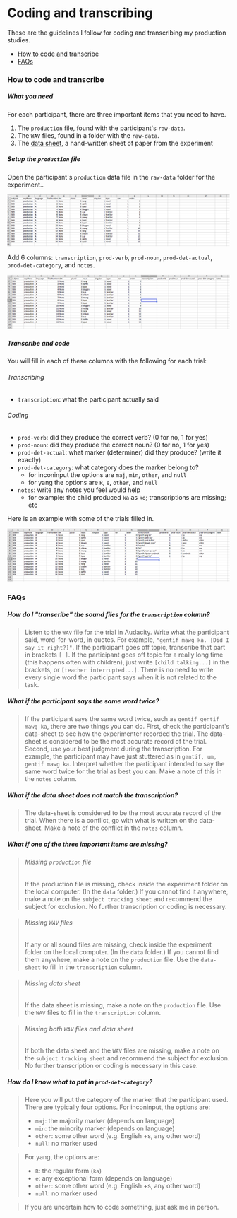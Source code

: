 
# Coding and transcribing
These are the guidelines I follow for coding and transcribing my production studies.  

- [How to code and transcribe](#how-to-code-and-transcribe)
- [FAQs](#faqs)

### How to code and transcribe
##### What you need
For each participant, there are three important items that you need to have.

1. The `production` file, found with the participant's `raw-data`.
2. The `WAV` files, found in a folder with the `raw-data`.
3. The [data sheet](https://www.dropbox.com/s/26b0jsjogheey0a/0102-inconinput-1day-pluralmorph-6733-data-sheet.docx?dl=0), a hand-written sheet of paper from the experiment

##### Setup the `production` file 
Open the participant's `production` data file in the `raw-data` folder for the experiment..

![](../static/images/transcribe-start.png)

Add 6 columns: `transcription`, `prod-verb`, `prod-noun`, `prod-det-actual`, `prod-det-category`, and `notes`.

![](../static/images/transcribe-add.png)

##### Transcribe and code
You will fill in each of these columns with the following for each trial:

###### Transcribing
- `transcription`: what the participant actually said

###### Coding
- `prod-verb`: did they produce the correct verb? (0 for no, 1 for yes)
- `prod-noun`: did they produce the correct noun? (0 for no, 1 for yes)
- `prod-det-actual`: what marker (determiner) did they produce? (write it exactly)
- `prod-det-category`: what category does the marker belong to?
  - for inconinput the options are `maj`, `min`, `other`, and `null`
  - for yang the options are `R`, `e`, `other`, and `null`
- `notes`: write any notes you feel would help
  - for example: the child produced `ka` as `ko`; transcriptions are missing; etc

Here is an example with some of the trials filled in.

![](../static/images/transcribe-filled-out.png)

### FAQs

##### How do I "transcribe" the sound files for the `transcription` column?

> Listen to the `WAV` file for the trial in Audacity. Write what the participant said, word-for-word, in quotes.  For example, `"gentif mawg ka. [Did I say it right?]"`.  If the participant goes off topic, transcribe that part in brackets `[ ]`.  If the participant goes off topic for a really long time (this happens often with children), just write `[child talking...]` in the brackets, or `[teacher interrupted...]`.  There is no need to write every single word the participant says when it is not related to the task.

##### What if the participant says the same word twice? 

> If the participant says the same word twice, such as `gentif gentif mawg ka`, there are two things you can do.  First, check the participant's data-sheet to see how the experimenter recorded the trial. The data-sheet is considered to be the most accurate record of the trial. Second, use your best judgment during the transcription.  For example, the participant may have just stuttered as in `gentif, um, gentif mawg ka`. Interpret whether the participant intended to say the same word twice for the trial as best you can.  Make a note of this in the `notes` column.

##### What if the data sheet does not match the transcription?

> The data-sheet is considered to be the most accurate record of the trial.  When there is a conflict, go with what is written on the data-sheet. Make a note of the conflict in the `notes` column.

##### What if one of the three important items are missing?

> ###### Missing `production` file
> If the production file is missing, check inside the experiment folder on the local computer.  (In the `data` folder.) If you cannot find it anywhere, make a note on the `subject tracking sheet` and recommend the subject for exclusion.  No further transcription or coding is necessary.

> ###### Missing `WAV` files
> If any or all sound files are missing, check inside the experiment folder on the local computer. (In the `data` folder.) If you cannot find them anywhere, make a note on the `production` file.  Use the `data-sheet` to fill in the `transcription` column.

> ###### Missing data sheet
> If the data sheet is missing, make a note on the `production` file.  Use the `WAV` files to fill in the `transcription` column.  

> ###### Missing both `WAV` files and data sheet
> If both the data sheet and the `WAV` files are missing, make a note on the `subject tracking sheet` and recommend the subject for exclusion.  No further transcription or coding is necessary in this case.

##### How do I know what to put in `prod-det-category`?
> Here you will put the category of the marker that the participant used.  There are typically four options.  For inconinput, the options are:
> - `maj`: the majority marker (depends on language)
> - `min`: the minority marker (depends on language)
> - `other`: some other word (e.g. English +s, any other word)
> - `null`: no marker used

> For yang, the options are:
> - `R`: the regular form (`ka`)
> - `e`: any exceptional form (depends on language)
> - `other`: some other word (e.g. English +s, any other word)
> - `null`: no marker used

> If you are uncertain how to code something, just ask me in person.










